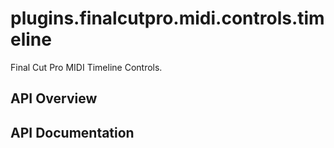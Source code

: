 # plugins.finalcutpro.midi.controls.timeline

Final Cut Pro MIDI Timeline Controls.

## API Overview

## API Documentation

